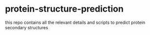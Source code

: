 # protein-structure-prediction
this repo contains all the relevant details and scripts to predict protein secondary structures
